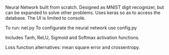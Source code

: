 Neural Network built from scratch.
Designed as MNIST digit recognizer, but can be expanded to solve other problems. 
Uses keras so as to access the database. The UI is limited to console.

To run: net.py
To configurate the neural network use config.py

Includes Tanh, ReLU, Sigmoid and Softmax activation functions.

Loss function alternatives: mean square error and crossentropy. 



